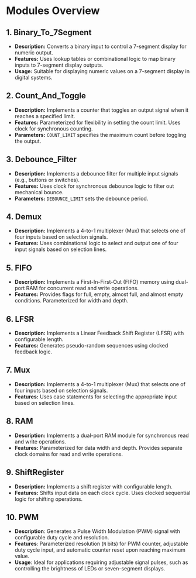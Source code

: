 # Modules Overview

## 1. Binary_To_7Segment

- **Description:** Converts a binary input to control a 7-segment display for numeric output.
- **Features:** Uses lookup tables or combinational logic to map binary inputs to 7-segment display outputs.
- **Usage:** Suitable for displaying numeric values on a 7-segment display in digital systems.

## 2. Count_And_Toggle

- **Description:** Implements a counter that toggles an output signal when it reaches a specified limit.
- **Features:** Parameterized for flexibility in setting the count limit. Uses clock for synchronous counting.
- **Parameters:** `COUNT_LIMIT` specifies the maximum count before toggling the output.

## 3. Debounce_Filter

- **Description:** Implements a debounce filter for multiple input signals (e.g., buttons or switches).
- **Features:** Uses clock for synchronous debounce logic to filter out mechanical bounce.
- **Parameters:** `DEBOUNCE_LIMIT` sets the debounce period.

## 4. Demux

- **Description:** Implements a 4-to-1 multiplexer (Mux) that selects one of four inputs based on selection signals.
- **Features:** Uses combinational logic to select and output one of four input signals based on selection lines.

## 5. FIFO

- **Description:** Implements a First-In-First-Out (FIFO) memory using dual-port RAM for concurrent read and write operations.
- **Features:** Provides flags for full, empty, almost full, and almost empty conditions. Parameterized for width and depth.

## 6. LFSR

- **Description:** Implements a Linear Feedback Shift Register (LFSR) with configurable length.
- **Features:** Generates pseudo-random sequences using clocked feedback logic.

## 7. Mux

- **Description:** Implements a 4-to-1 multiplexer (Mux) that selects one of four inputs based on selection signals.
- **Features:** Uses case statements for selecting the appropriate input based on selection lines.

## 8. RAM

- **Description:** Implements a dual-port RAM module for synchronous read and write operations.
- **Features:** Parameterized for data width and depth. Provides separate clock domains for read and write operations.

## 9. ShiftRegister

- **Description:** Implements a shift register with configurable length.
- **Features:** Shifts input data on each clock cycle. Uses clocked sequential logic for shifting operations.

## 10. PWM

- **Description**: Generates a Pulse Width Modulation (PWM) signal with configurable duty cycle and resolution.
- **Features**: Parameterized resolution (`N` bits) for PWM counter, adjustable duty cycle input, and automatic counter reset upon reaching maximum value.
- **Usage**: Ideal for applications requiring adjustable signal pulses, such as controlling the brightness of LEDs or seven-segment displays.


